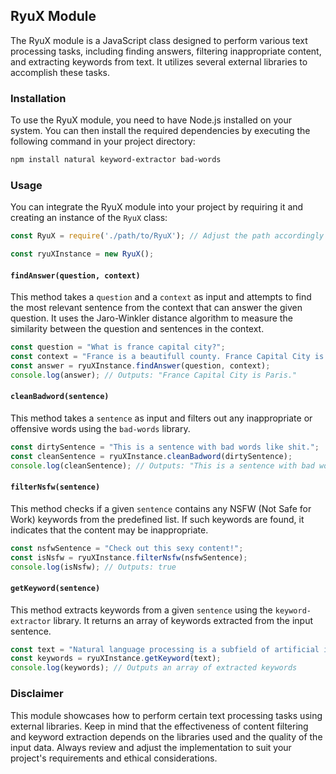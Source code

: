 ## RyuX Module

The RyuX module is a JavaScript class designed to perform various text processing tasks, including finding answers, filtering inappropriate content, and extracting keywords from text. It utilizes several external libraries to accomplish these tasks.

### Installation

To use the RyuX module, you need to have Node.js installed on your system. You can then install the required dependencies by executing the following command in your project directory:

```bash
npm install natural keyword-extractor bad-words
```

### Usage

You can integrate the RyuX module into your project by requiring it and creating an instance of the `RyuX` class:

```javascript
const RyuX = require('./path/to/RyuX'); // Adjust the path accordingly

const ryuXInstance = new RyuX();
```

#### `findAnswer(question, context)`

This method takes a `question` and a `context` as input and attempts to find the most relevant sentence from the context that can answer the given question. It uses the Jaro-Winkler distance algorithm to measure the similarity between the question and sentences in the context.

```javascript
const question = "What is france capital city?";
const context = "France is a beautifull county. France Capital City is Paris";
const answer = ryuXInstance.findAnswer(question, context);
console.log(answer); // Outputs: "France Capital City is Paris."
```

#### `cleanBadword(sentence)`

This method takes a `sentence` as input and filters out any inappropriate or offensive words using the `bad-words` library.

```javascript
const dirtySentence = "This is a sentence with bad words like shit.";
const cleanSentence = ryuXInstance.cleanBadword(dirtySentence);
console.log(cleanSentence); // Outputs: "This is a sentence with bad words like ****."
```

#### `filterNsfw(sentence)`

This method checks if a given `sentence` contains any NSFW (Not Safe for Work) keywords from the predefined list. If such keywords are found, it indicates that the content may be inappropriate.

```javascript
const nsfwSentence = "Check out this sexy content!";
const isNsfw = ryuXInstance.filterNsfw(nsfwSentence);
console.log(isNsfw); // Outputs: true
```

#### `getKeyword(sentence)`

This method extracts keywords from a given `sentence` using the `keyword-extractor` library. It returns an array of keywords extracted from the input sentence.

```javascript
const text = "Natural language processing is a subfield of artificial intelligence.";
const keywords = ryuXInstance.getKeyword(text);
console.log(keywords); // Outputs an array of extracted keywords
```

### Disclaimer

This module showcases how to perform certain text processing tasks using external libraries. Keep in mind that the effectiveness of content filtering and keyword extraction depends on the libraries used and the quality of the input data. Always review and adjust the implementation to suit your project's requirements and ethical considerations.
